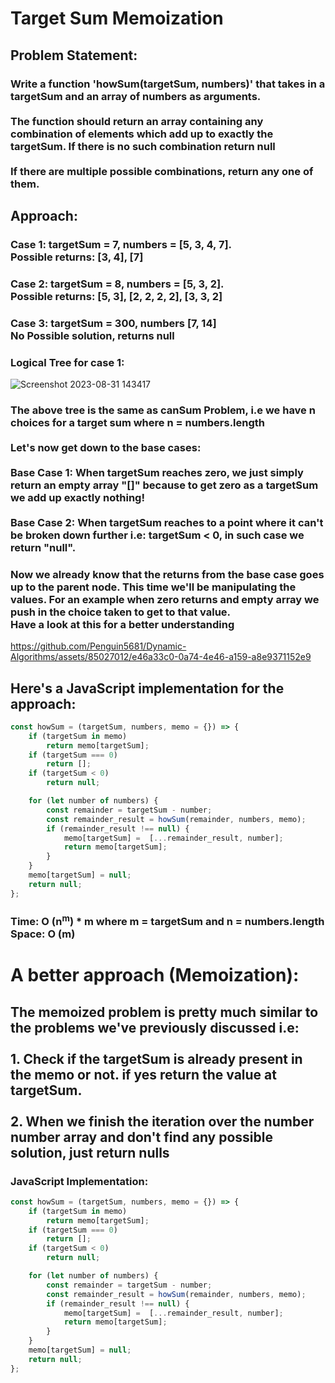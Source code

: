 # Target Sum Memoization

## Problem Statement: 
### Write a function 'howSum(targetSum, numbers)' that takes in a targetSum and an array of numbers as arguments. <br> <br> The function should return an array containing any combination of elements which add up to exactly the targetSum. If there is no such combination return null <br> <br> If there are multiple possible combinations, return any one of them.

## Approach:
### Case 1: targetSum = 7, numbers = [5, 3, 4, 7]. <br> Possible returns: [3, 4], [7]  
### Case 2: targetSum = 8, numbers = [5, 3, 2]. <br> Possible returns: [5, 3], [2, 2, 2, 2], [3, 3, 2]
### Case 3: targetSum = 300, numbers [7, 14] <br> No Possible solution, returns null

### Logical Tree for case 1: 
![Screenshot 2023-08-31 143417](https://github.com/Penguin5681/Dynamic-Algorithms/assets/85027012/382b5765-148d-45a9-a032-4c5a1533cd75)

### The above tree is the same as canSum Problem, i.e we have n choices for a target sum where n = numbers.length <br> <br> Let's now get down to the base cases: <br> <br> Base Case 1: When targetSum reaches zero, we just simply return an empty array "[]" because to get zero as a targetSum we add up exactly nothing! <br> <br> Base Case 2: When targetSum reaches to a point where it can't be broken down further i.e: targetSum < 0, in such case we return "null". 

### Now we already know that the returns from the base case goes up to the parent node. This time we'll be manipulating the values. For an example when zero returns and empty array we push in the choice taken to get to that value. <br> Have a look at this for a better understanding

https://github.com/Penguin5681/Dynamic-Algorithms/assets/85027012/e46a33c0-0a74-4e46-a159-a8e9371152e9

## Here's a JavaScript implementation for the approach:
```javascript
const howSum = (targetSum, numbers, memo = {}) => {
    if (targetSum in memo)
        return memo[targetSum];
    if (targetSum === 0)
        return [];
    if (targetSum < 0)
        return null;

    for (let number of numbers) {
        const remainder = targetSum - number;
        const remainder_result = howSum(remainder, numbers, memo);
        if (remainder_result !== null) {
            memo[targetSum] =  [...remainder_result, number];
            return memo[targetSum];
        }
    }
    memo[targetSum] = null;
    return null;
};
```

### Time: O (n<sup>m</sup>) * m where m = targetSum and n = numbers.length <br> Space: O (m)

# A better approach (Memoization):

## The memoized problem is pretty much similar to the problems we've previously discussed i.e: <br> <br> 1. Check if the targetSum is already present in the memo or not. if yes return the value at targetSum. <br> <br> 2. When we finish the iteration over the number number array and don't find any possible solution, just return nulls

### JavaScript Implementation:

```javascript
const howSum = (targetSum, numbers, memo = {}) => {
    if (targetSum in memo)
        return memo[targetSum];
    if (targetSum === 0)
        return [];
    if (targetSum < 0)
        return null;

    for (let number of numbers) {
        const remainder = targetSum - number;
        const remainder_result = howSum(remainder, numbers, memo);
        if (remainder_result !== null) {
            memo[targetSum] =  [...remainder_result, number];
            return memo[targetSum];
        }
    }
    memo[targetSum] = null;
    return null;
};
```